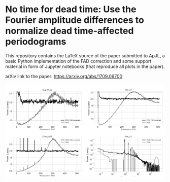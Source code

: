 # No time for dead time: Use the Fourier amplitude differences to normalize dead time-affected periodograms

This repository contains the LaTeX source of the paper submitted to ApJL, a basic Python implementation of the FAD correction and some support material in form of Jupyter notebooks (that reproduce all plots in the paper). 

arXiv link to the paper:
https://arxiv.org/abs/1709.09700

![Real data](real_data.png)
